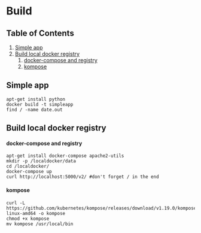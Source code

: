 # Build
## Table of Contents
1. [Simple app](#simple-app)
2. [Build local docker registry](#build-local-docker-registry)
	1. [docker-compose and registry](#docker-compose-and-registry)
	2. [kompose](#kompose)


## Simple app

```
apt-get install python
docker build -t simpleapp
find / -name date.out
```

## Build local docker registry

#### docker-compose and registry
```
apt-get install docker-compose apache2-utils
mkdir -p /localdocker/data
cd /localdocker/
docker-compose up
curl http://localhost:5000/v2/ #don't forget / in the end
```


#### kompose
```
curl -L https://github.com/kubernetes/kompose/releases/download/v1.19.0/kompose-linux-amd64 -o kompose
chmod +x kompose
mv kompose /usr/local/bin
```
